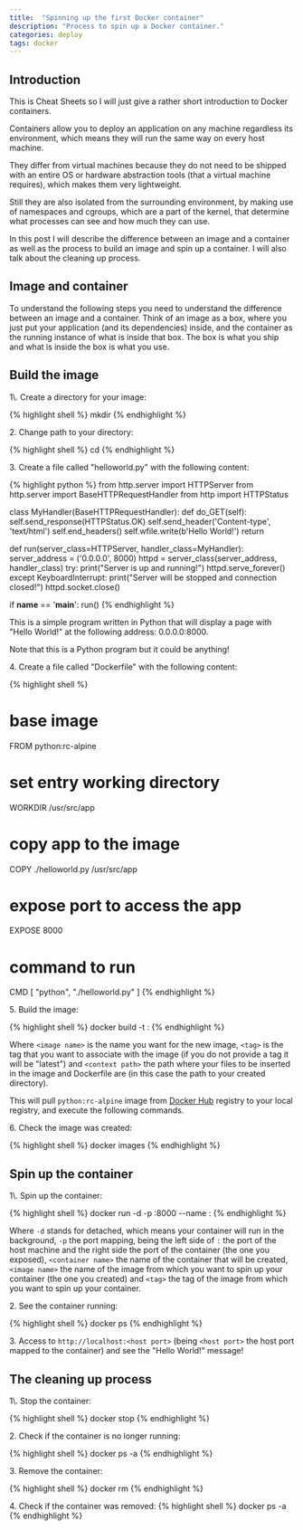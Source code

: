 ```yaml
---
title:  "Spinning up the first Docker container"
description: "Process to spin up a Docker container."
categories: deploy
tags: docker
---
```

<h2>Introduction</h2>
This is Cheat Sheets so I will just give a rather short introduction to Docker
containers.

Containers allow you to deploy an application on any machine regardless its
environment, which means they will run the same way on every host machine.

They differ from virtual machines because they do not need to be shipped with
an entire OS or hardware abstraction tools (that a virtual machine requires),
which makes them very lightweight.

Still they are also isolated from the surrounding environment, by making use of
namespaces and cgroups, which are a part of the kernel, that determine what
processes can see and how much they can use.

In this post I will describe the difference between an image and a container
as well as the process to build an image and spin up a container. I will also
talk about the cleaning up process.

<h2>Image and container</h2>
To understand the following steps you need to understand the difference between
an image and a container.
Think of an image as a box, where you just put your application (and its
dependencies) inside, and the container as the running instance of what is
inside that box. The box is what you ship and what is inside the box is what
you use.

<h2>Build the image</h2>
1\. Create a directory for your image:

{% highlight shell %}
mkdir <directory name>
{% endhighlight %}

2\. Change path to your directory:

{% highlight shell %}
cd <directory name>
{% endhighlight %}

3\. Create a file called "helloworld.py" with the following content:

{% highlight python %}
from http.server import HTTPServer
from http.server import BaseHTTPRequestHandler
from http import HTTPStatus

class MyHandler(BaseHTTPRequestHandler):
    def do_GET(self):
        self.send_response(HTTPStatus.OK)
        self.send_header('Content-type', 'text/html')
        self.end_headers()
        self.wfile.write(b'Hello World!')
        return

def run(server_class=HTTPServer, handler_class=MyHandler):
    server_address = ('0.0.0.0', 8000)
    httpd = server_class(server_address, handler_class)
    try:
        print("Server is up and running!")
        httpd.serve_forever()
    except KeyboardInterrupt:
        print("Server will be stopped and connection closed!")
        httpd.socket.close()

if __name__ == '__main__':
	run()
{% endhighlight %}

This is a simple program written in Python that will display a page with "Hello
World!" at the following address: 0.0.0.0:8000.

Note that this is a Python program but it could be anything!

4\. Create a file called "Dockerfile" with the following content:

{% highlight shell %}
# base image
FROM python:rc-alpine

# set entry working directory
WORKDIR /usr/src/app

# copy app to the image
COPY ./helloworld.py /usr/src/app

# expose port to access the app
EXPOSE 8000

# command to run
CMD [ "python", "./helloworld.py" ]
{% endhighlight %}

5\. Build the image:

{% highlight shell %}
docker build -t <image name>:<tag> <context path>
{% endhighlight %}

Where `<image name>` is the name you want for the new image, `<tag>` is the tag
that you want to associate with the image (if you do not provide a tag it will
be "latest") and `<context path>` the path where your files to be inserted in
the image and Dockerfile are (in this case the path to your created directory).

This will pull `python:rc-alpine` image from
[Docker Hub](https://hub.docker.com/) registry to your local registry, and
execute the following commands.

6\. Check the image was created:

{% highlight shell %}
docker images
{% endhighlight %}

<h2>Spin up the container</h2>
1\. Spin up the container:

{% highlight shell %}
docker run -d -p <host port>:8000 --name <container name> <image name>:<tag>
{% endhighlight %}

Where `-d` stands for detached, which means your container will run in the
background, `-p` the port mapping, being the left side of `:` the port of the
host machine and the right side the port of the container (the one you exposed),
`<container name>` the name of the container that will be created,
`<image name>` the name of the image from which you want to spin up your
container (the one you created) and `<tag>` the tag of the image from which you
want to spin up your container.

2\. See the container running:

{% highlight shell %}
docker ps
{% endhighlight %}

3\. Access to `http://localhost:<host port>` (being `<host port>` the host port
mapped to the container) and see the "Hello World!" message!

<h2>The cleaning up process</h2>
1\. Stop the container:

{% highlight shell %}
docker stop <container name>
{% endhighlight %}

2\. Check if the container is no longer running:

{% highlight shell %}
docker ps -a
{% endhighlight %}

3\. Remove the container:

{% highlight shell %}
docker rm <container name>
{% endhighlight %}

4\. Check if the container was removed:
{% highlight shell %}
docker ps -a
{% endhighlight %}
